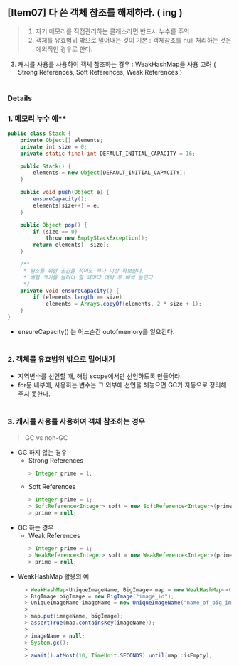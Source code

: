 ## [Item07] 다 쓴 객체 참조를 해제하라. ( ing )
> 1. 자기 메모리를 직접관리하는 클래스라면 반드시 누수를 주의
> 2. 객체를 유효범위 밖으로 밀어내는 것이 기본 : 객체참조를 null 처리하는 것은 예외적인 경우로 한다.
  3. 캐시를 사용를 사용하여 객체 참조하는 경우 : WeakHashMap을 사용 고려 ( Strong References, Soft References, Weak References )
</br></br>

### **Details**

### 1. 메모리 누수 예**
``` java
public class Stack {
    private Object[] elements;
    private int size = 0;
    private static final int DEFAULT_INITIAL_CAPACITY = 16;

    public Stack() {
        elements = new Object[DEFAULT_INITIAL_CAPACITY];
    }

    public void push(Object e) {
        ensureCapacity();
        elements[size++] = e;
    }

    public Object pop() {
        if (size == 0)
            throw new EmptyStackException();
        return elements[--size];
    }

    /**
     * 원소를 위한 공간을 적어도 하나 이상 확보한다.
     * 배열 크기를 늘려야 할 때마다 대략 두 배씩 늘린다.
     */
    private void ensureCapacity() {
        if (elements.length == size)
            elements = Arrays.copyOf(elements, 2 * size + 1);
    }
}
```
- ensureCapacity() 는 어느순간 outofmemory를 일으킨다.
</br></br>

### 2. 객체를 유효범위 밖으로 밀어내기

- 지역변수를 선언할 때, 해당 scope에서만 선언하도록 만들어라.
- for문 내부에, 사용하는 변수는 그 외부에 선언을 해놓으면 GC가 자동으로 정리해주지 못한다.
</br></br>

### 3. 캐시를 사용를 사용하여 객체 참조하는 경우
> GC vs non-GC
- GC 하지 않는 경우
  - Strong References
      ``` java
      > Integer prime = 1;
      ```
  - Soft References
      ``` java
      > Integer prime = 1;  
      > SoftReference<Integer> soft = new SoftReference<Integer>(prime); 
      > prime = null;
      ```
- GC 하는 경우
  - Weak References
      ``` java
      > Integer prime = 1;  
      > WeakReference<Integer> soft = new WeakReference<Integer>(prime); 
      > prime = null;
      ```
- WeakHashMap 활용의 예
  ``` java   
    > WeakHashMap<UniqueImageName, BigImage> map = new WeakHashMap<>();
    > BigImage bigImage = new BigImage("image_id");
    > UniqueImageName imageName = new UniqueImageName("name_of_big_image");
    > 
    > map.put(imageName, bigImage);
    > assertTrue(map.containsKey(imageName));
    > 
    > imageName = null;
    > System.gc();
    > 
    > await().atMost(10, TimeUnit.SECONDS).until(map::isEmpty);
  ```
 

